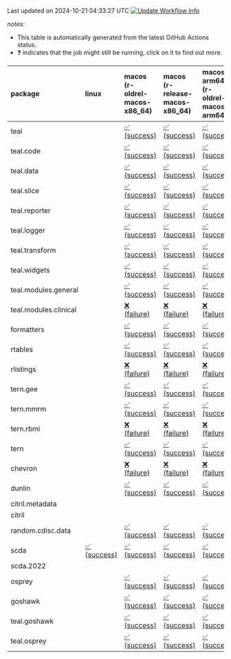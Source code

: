 Last updated on 2024-10-21 04:33:27 UTC [![Update Workflow
Info](https://github.com/averissimo/verdepcheck-status/actions/workflows/update.yaml/badge.svg)](https://github.com/averissimo/verdepcheck-status/actions/workflows/update.yaml)

*notes:*

-   This table is automatically generated from the latest GitHub Actions
    status.
-   ❓ indicates that the job might still be running, click on it to
    find out more.

<table style="width:100%;">
<colgroup>
<col style="width: 1%" />
<col style="width: 6%" />
<col style="width: 7%" />
<col style="width: 7%" />
<col style="width: 7%" />
<col style="width: 7%" />
<col style="width: 7%" />
<col style="width: 7%" />
<col style="width: 7%" />
<col style="width: 7%" />
<col style="width: 7%" />
<col style="width: 7%" />
<col style="width: 7%" />
<col style="width: 7%" />
</colgroup>
<thead>
<tr class="header">
<th style="text-align: left;">package</th>
<th style="text-align: left;">linux</th>
<th style="text-align: left;">macos (r-oldrel-macos-x86_64)</th>
<th style="text-align: left;">macos (r-release-macos-x86_64)</th>
<th style="text-align: left;">macos-arm64 (r-oldrel-macos-arm64)</th>
<th style="text-align: left;">macos-arm64 (r-release-macos-arm64)</th>
<th style="text-align: left;">nosuggests</th>
<th style="text-align: left;">ubuntu-clang</th>
<th style="text-align: left;">ubuntu-gcc12</th>
<th style="text-align: left;">ubuntu-next</th>
<th style="text-align: left;">ubuntu-release</th>
<th style="text-align: left;">windows (r-devel-windows-x86_64)</th>
<th style="text-align: left;">windows (r-oldrel-windows-x86_64)</th>
<th style="text-align: left;">windows (r-release-windows-x86_64)</th>
</tr>
</thead>
<tbody>
<tr class="odd">
<td style="text-align: left;">teal</td>
<td style="text-align: left;"></td>
<td
style="text-align: left;"><a href="https://github.com/insightsengineering/teal/actions/runs/11423178886/job/31782067658">✅
(success)</a></td>
<td
style="text-align: left;"><a href="https://github.com/insightsengineering/teal/actions/runs/11423178886/job/31782067331">✅
(success)</a></td>
<td
style="text-align: left;"><a href="https://github.com/insightsengineering/teal/actions/runs/11423178886/job/31782067552">✅
(success)</a></td>
<td
style="text-align: left;"><a href="https://github.com/insightsengineering/teal/actions/runs/11423178886/job/31782067283">✅
(success)</a></td>
<td
style="text-align: left;"><a href="https://github.com/insightsengineering/teal/actions/runs/11423178886/job/31782067851">❌
(failure)</a></td>
<td
style="text-align: left;"><a href="https://github.com/insightsengineering/teal/actions/runs/11423178886/job/31782067232">✅
(success)</a></td>
<td
style="text-align: left;"><a href="https://github.com/insightsengineering/teal/actions/runs/11423178886/job/31782067383">✅
(success)</a></td>
<td
style="text-align: left;"><a href="https://github.com/insightsengineering/teal/actions/runs/11423178886/job/31782067612">✅
(success)</a></td>
<td
style="text-align: left;"><a href="https://github.com/insightsengineering/teal/actions/runs/11423178886/job/31782067712">✅
(success)</a></td>
<td
style="text-align: left;"><a href="https://github.com/insightsengineering/teal/actions/runs/11423178886/job/31782066994">✅
(success)</a></td>
<td
style="text-align: left;"><a href="https://github.com/insightsengineering/teal/actions/runs/11423178886/job/31782067767">✅
(success)</a></td>
<td
style="text-align: left;"><a href="https://github.com/insightsengineering/teal/actions/runs/11423178886/job/31782067441">✅
(success)</a></td>
</tr>
<tr class="even">
<td style="text-align: left;">teal.code</td>
<td style="text-align: left;"></td>
<td
style="text-align: left;"><a href="https://github.com/insightsengineering/teal.code/actions/runs/11423189921/job/31782094551">✅
(success)</a></td>
<td
style="text-align: left;"><a href="https://github.com/insightsengineering/teal.code/actions/runs/11423189921/job/31782094121">✅
(success)</a></td>
<td
style="text-align: left;"><a href="https://github.com/insightsengineering/teal.code/actions/runs/11423189921/job/31782094402">✅
(success)</a></td>
<td
style="text-align: left;"><a href="https://github.com/insightsengineering/teal.code/actions/runs/11423189921/job/31782094041">✅
(success)</a></td>
<td
style="text-align: left;"><a href="https://github.com/insightsengineering/teal.code/actions/runs/11423189921/job/31782094838">✅
(success)</a></td>
<td
style="text-align: left;"><a href="https://github.com/insightsengineering/teal.code/actions/runs/11423189921/job/31782093797">✅
(success)</a></td>
<td
style="text-align: left;"><a href="https://github.com/insightsengineering/teal.code/actions/runs/11423189921/job/31782094189">✅
(success)</a></td>
<td
style="text-align: left;"><a href="https://github.com/insightsengineering/teal.code/actions/runs/11423189921/job/31782094484">✅
(success)</a></td>
<td
style="text-align: left;"><a href="https://github.com/insightsengineering/teal.code/actions/runs/11423189921/job/31782094616">✅
(success)</a></td>
<td
style="text-align: left;"><a href="https://github.com/insightsengineering/teal.code/actions/runs/11423189921/job/31782093961">✅
(success)</a></td>
<td
style="text-align: left;"><a href="https://github.com/insightsengineering/teal.code/actions/runs/11423189921/job/31782094692">✅
(success)</a></td>
<td
style="text-align: left;"><a href="https://github.com/insightsengineering/teal.code/actions/runs/11423189921/job/31782094264">✅
(success)</a></td>
</tr>
<tr class="odd">
<td style="text-align: left;">teal.data</td>
<td style="text-align: left;"></td>
<td
style="text-align: left;"><a href="https://github.com/insightsengineering/teal.data/actions/runs/11423181595/job/31782073840">✅
(success)</a></td>
<td
style="text-align: left;"><a href="https://github.com/insightsengineering/teal.data/actions/runs/11423181595/job/31782073303">✅
(success)</a></td>
<td
style="text-align: left;"><a href="https://github.com/insightsengineering/teal.data/actions/runs/11423181595/job/31782073696">✅
(success)</a></td>
<td
style="text-align: left;"><a href="https://github.com/insightsengineering/teal.data/actions/runs/11423181595/job/31782073144">✅
(success)</a></td>
<td
style="text-align: left;"><a href="https://github.com/insightsengineering/teal.data/actions/runs/11423181595/job/31782073761">✅
(success)</a></td>
<td
style="text-align: left;"><a href="https://github.com/insightsengineering/teal.data/actions/runs/11423181595/job/31782072656">✅
(success)</a></td>
<td
style="text-align: left;"><a href="https://github.com/insightsengineering/teal.data/actions/runs/11423181595/job/31782073044">✅
(success)</a></td>
<td
style="text-align: left;"><a href="https://github.com/insightsengineering/teal.data/actions/runs/11423181595/job/31782073388">✅
(success)</a></td>
<td
style="text-align: left;"><a href="https://github.com/insightsengineering/teal.data/actions/runs/11423181595/job/31782073463">✅
(success)</a></td>
<td
style="text-align: left;"><a href="https://github.com/insightsengineering/teal.data/actions/runs/11423181595/job/31782072934">✅
(success)</a></td>
<td
style="text-align: left;"><a href="https://github.com/insightsengineering/teal.data/actions/runs/11423181595/job/31782073989">✅
(success)</a></td>
<td
style="text-align: left;"><a href="https://github.com/insightsengineering/teal.data/actions/runs/11423181595/job/31782073550">✅
(success)</a></td>
</tr>
<tr class="even">
<td style="text-align: left;">teal.slice</td>
<td style="text-align: left;"></td>
<td
style="text-align: left;"><a href="https://github.com/insightsengineering/teal.slice/actions/runs/11423185793/job/31782084373">✅
(success)</a></td>
<td
style="text-align: left;"><a href="https://github.com/insightsengineering/teal.slice/actions/runs/11423185793/job/31782084069">✅
(success)</a></td>
<td
style="text-align: left;"><a href="https://github.com/insightsengineering/teal.slice/actions/runs/11423185793/job/31782084272">✅
(success)</a></td>
<td
style="text-align: left;"><a href="https://github.com/insightsengineering/teal.slice/actions/runs/11423185793/job/31782083962">✅
(success)</a></td>
<td
style="text-align: left;"><a href="https://github.com/insightsengineering/teal.slice/actions/runs/11423185793/job/31782084535">✅
(success)</a></td>
<td
style="text-align: left;"><a href="https://github.com/insightsengineering/teal.slice/actions/runs/11423185793/job/31782083889">✅
(success)</a></td>
<td
style="text-align: left;"><a href="https://github.com/insightsengineering/teal.slice/actions/runs/11423185793/job/31782084014">✅
(success)</a></td>
<td
style="text-align: left;"><a href="https://github.com/insightsengineering/teal.slice/actions/runs/11423185793/job/31782084236">✅
(success)</a></td>
<td
style="text-align: left;"><a href="https://github.com/insightsengineering/teal.slice/actions/runs/11423185793/job/31782084324">✅
(success)</a></td>
<td
style="text-align: left;"><a href="https://github.com/insightsengineering/teal.slice/actions/runs/11423185793/job/31782083609">✅
(success)</a></td>
<td
style="text-align: left;"><a href="https://github.com/insightsengineering/teal.slice/actions/runs/11423185793/job/31782084478">✅
(success)</a></td>
<td
style="text-align: left;"><a href="https://github.com/insightsengineering/teal.slice/actions/runs/11423185793/job/31782084193">✅
(success)</a></td>
</tr>
<tr class="odd">
<td style="text-align: left;">teal.reporter</td>
<td style="text-align: left;"></td>
<td
style="text-align: left;"><a href="https://github.com/insightsengineering/teal.reporter/actions/runs/11423183362/job/31782077790">✅
(success)</a></td>
<td
style="text-align: left;"><a href="https://github.com/insightsengineering/teal.reporter/actions/runs/11423183362/job/31782077353">✅
(success)</a></td>
<td
style="text-align: left;"><a href="https://github.com/insightsengineering/teal.reporter/actions/runs/11423183362/job/31782077645">✅
(success)</a></td>
<td
style="text-align: left;"><a href="https://github.com/insightsengineering/teal.reporter/actions/runs/11423183362/job/31782077225">✅
(success)</a></td>
<td
style="text-align: left;"><a href="https://github.com/insightsengineering/teal.reporter/actions/runs/11423183362/job/31782078159">✅
(success)</a></td>
<td
style="text-align: left;"><a href="https://github.com/insightsengineering/teal.reporter/actions/runs/11423183362/job/31782077147">✅
(success)</a></td>
<td
style="text-align: left;"><a href="https://github.com/insightsengineering/teal.reporter/actions/runs/11423183362/job/31782077291">✅
(success)</a></td>
<td
style="text-align: left;"><a href="https://github.com/insightsengineering/teal.reporter/actions/runs/11423183362/job/31782077568">✅
(success)</a></td>
<td
style="text-align: left;"><a href="https://github.com/insightsengineering/teal.reporter/actions/runs/11423183362/job/31782077714">✅
(success)</a></td>
<td
style="text-align: left;"><a href="https://github.com/insightsengineering/teal.reporter/actions/runs/11423183362/job/31782076923">✅
(success)</a></td>
<td
style="text-align: left;"><a href="https://github.com/insightsengineering/teal.reporter/actions/runs/11423183362/job/31782078001">✅
(success)</a></td>
<td
style="text-align: left;"><a href="https://github.com/insightsengineering/teal.reporter/actions/runs/11423183362/job/31782077501">✅
(success)</a></td>
</tr>
<tr class="even">
<td style="text-align: left;">teal.logger</td>
<td style="text-align: left;"></td>
<td
style="text-align: left;"><a href="https://github.com/insightsengineering/teal.logger/actions/runs/11423179387/job/31782069221">✅
(success)</a></td>
<td
style="text-align: left;"><a href="https://github.com/insightsengineering/teal.logger/actions/runs/11423179387/job/31782068886">✅
(success)</a></td>
<td
style="text-align: left;"><a href="https://github.com/insightsengineering/teal.logger/actions/runs/11423179387/job/31782069102">✅
(success)</a></td>
<td
style="text-align: left;"><a href="https://github.com/insightsengineering/teal.logger/actions/runs/11423179387/job/31782068769">✅
(success)</a></td>
<td
style="text-align: left;"><a href="https://github.com/insightsengineering/teal.logger/actions/runs/11423179387/job/31782069419">✅
(success)</a></td>
<td
style="text-align: left;"><a href="https://github.com/insightsengineering/teal.logger/actions/runs/11423179387/job/31782068707">✅
(success)</a></td>
<td
style="text-align: left;"><a href="https://github.com/insightsengineering/teal.logger/actions/runs/11423179387/job/31782068833">✅
(success)</a></td>
<td
style="text-align: left;"><a href="https://github.com/insightsengineering/teal.logger/actions/runs/11423179387/job/31782069045">✅
(success)</a></td>
<td
style="text-align: left;"><a href="https://github.com/insightsengineering/teal.logger/actions/runs/11423179387/job/31782069155">✅
(success)</a></td>
<td
style="text-align: left;"><a href="https://github.com/insightsengineering/teal.logger/actions/runs/11423179387/job/31782068523">✅
(success)</a></td>
<td
style="text-align: left;"><a href="https://github.com/insightsengineering/teal.logger/actions/runs/11423179387/job/31782069348">✅
(success)</a></td>
<td
style="text-align: left;"><a href="https://github.com/insightsengineering/teal.logger/actions/runs/11423179387/job/31782068993">✅
(success)</a></td>
</tr>
<tr class="odd">
<td style="text-align: left;">teal.transform</td>
<td style="text-align: left;"></td>
<td
style="text-align: left;"><a href="https://github.com/insightsengineering/teal.transform/actions/runs/11423183766/job/31782079195">✅
(success)</a></td>
<td
style="text-align: left;"><a href="https://github.com/insightsengineering/teal.transform/actions/runs/11423183766/job/31782078629">✅
(success)</a></td>
<td
style="text-align: left;"><a href="https://github.com/insightsengineering/teal.transform/actions/runs/11423183766/job/31782079003">✅
(success)</a></td>
<td
style="text-align: left;"><a href="https://github.com/insightsengineering/teal.transform/actions/runs/11423183766/job/31782078450">✅
(success)</a></td>
<td
style="text-align: left;"><a href="https://github.com/insightsengineering/teal.transform/actions/runs/11423183766/job/31782079275">✅
(success)</a></td>
<td
style="text-align: left;"><a href="https://github.com/insightsengineering/teal.transform/actions/runs/11423183766/job/31782078002">✅
(success)</a></td>
<td
style="text-align: left;"><a href="https://github.com/insightsengineering/teal.transform/actions/runs/11423183766/job/31782078377">✅
(success)</a></td>
<td
style="text-align: left;"><a href="https://github.com/insightsengineering/teal.transform/actions/runs/11423183766/job/31782078724">✅
(success)</a></td>
<td
style="text-align: left;"><a href="https://github.com/insightsengineering/teal.transform/actions/runs/11423183766/job/31782078912">✅
(success)</a></td>
<td
style="text-align: left;"><a href="https://github.com/insightsengineering/teal.transform/actions/runs/11423183766/job/31782078289">✅
(success)</a></td>
<td
style="text-align: left;"><a href="https://github.com/insightsengineering/teal.transform/actions/runs/11423183766/job/31782079355">✅
(success)</a></td>
<td
style="text-align: left;"><a href="https://github.com/insightsengineering/teal.transform/actions/runs/11423183766/job/31782078825">✅
(success)</a></td>
</tr>
<tr class="even">
<td style="text-align: left;">teal.widgets</td>
<td style="text-align: left;"></td>
<td
style="text-align: left;"><a href="https://github.com/insightsengineering/teal.widgets/actions/runs/11423195059/job/31782118305">✅
(success)</a></td>
<td
style="text-align: left;"><a href="https://github.com/insightsengineering/teal.widgets/actions/runs/11423195059/job/31782117900">✅
(success)</a></td>
<td
style="text-align: left;"><a href="https://github.com/insightsengineering/teal.widgets/actions/runs/11423195059/job/31782118168">✅
(success)</a></td>
<td
style="text-align: left;"><a href="https://github.com/insightsengineering/teal.widgets/actions/runs/11423195059/job/31782117780">✅
(success)</a></td>
<td
style="text-align: left;"><a href="https://github.com/insightsengineering/teal.widgets/actions/runs/11423195059/job/31782118480">✅
(success)</a></td>
<td
style="text-align: left;"><a href="https://github.com/insightsengineering/teal.widgets/actions/runs/11423195059/job/31782117726">✅
(success)</a></td>
<td
style="text-align: left;"><a href="https://github.com/insightsengineering/teal.widgets/actions/runs/11423195059/job/31782117837">✅
(success)</a></td>
<td
style="text-align: left;"><a href="https://github.com/insightsengineering/teal.widgets/actions/runs/11423195059/job/31782118093">✅
(success)</a></td>
<td
style="text-align: left;"><a href="https://github.com/insightsengineering/teal.widgets/actions/runs/11423195059/job/31782118238">✅
(success)</a></td>
<td
style="text-align: left;"><a href="https://github.com/insightsengineering/teal.widgets/actions/runs/11423195059/job/31782117443">✅
(success)</a></td>
<td
style="text-align: left;"><a href="https://github.com/insightsengineering/teal.widgets/actions/runs/11423195059/job/31782118430">✅
(success)</a></td>
<td
style="text-align: left;"><a href="https://github.com/insightsengineering/teal.widgets/actions/runs/11423195059/job/31782118031">✅
(success)</a></td>
</tr>
<tr class="odd">
<td style="text-align: left;">teal.modules.general</td>
<td style="text-align: left;"></td>
<td
style="text-align: left;"><a href="https://github.com/insightsengineering/teal.modules.general/actions/runs/11423179565/job/31782068739">✅
(success)</a></td>
<td
style="text-align: left;"><a href="https://github.com/insightsengineering/teal.modules.general/actions/runs/11423179565/job/31782068417">✅
(success)</a></td>
<td
style="text-align: left;"><a href="https://github.com/insightsengineering/teal.modules.general/actions/runs/11423179565/job/31782068621">✅
(success)</a></td>
<td
style="text-align: left;"><a href="https://github.com/insightsengineering/teal.modules.general/actions/runs/11423179565/job/31782068334">✅
(success)</a></td>
<td
style="text-align: left;"><a href="https://github.com/insightsengineering/teal.modules.general/actions/runs/11423179565/job/31782068781">✅
(success)</a></td>
<td
style="text-align: left;"><a href="https://github.com/insightsengineering/teal.modules.general/actions/runs/11423179565/job/31782068073">✅
(success)</a></td>
<td
style="text-align: left;"><a href="https://github.com/insightsengineering/teal.modules.general/actions/runs/11423179565/job/31782068281">✅
(success)</a></td>
<td
style="text-align: left;"><a href="https://github.com/insightsengineering/teal.modules.general/actions/runs/11423179565/job/31782068461">✅
(success)</a></td>
<td
style="text-align: left;"><a href="https://github.com/insightsengineering/teal.modules.general/actions/runs/11423179565/job/31782068573">✅
(success)</a></td>
<td
style="text-align: left;"><a href="https://github.com/insightsengineering/teal.modules.general/actions/runs/11423179565/job/31782068232">✅
(success)</a></td>
<td
style="text-align: left;"><a href="https://github.com/insightsengineering/teal.modules.general/actions/runs/11423179565/job/31782068828">✅
(success)</a></td>
<td
style="text-align: left;"><a href="https://github.com/insightsengineering/teal.modules.general/actions/runs/11423179565/job/31782068513">✅
(success)</a></td>
</tr>
<tr class="even">
<td style="text-align: left;">teal.modules.clinical</td>
<td style="text-align: left;"></td>
<td
style="text-align: left;"><a href="https://github.com/insightsengineering/teal.modules.clinical/actions/runs/11423189352/job/31782092864">❌
(failure)</a></td>
<td
style="text-align: left;"><a href="https://github.com/insightsengineering/teal.modules.clinical/actions/runs/11423189352/job/31782092560">❌
(failure)</a></td>
<td
style="text-align: left;"><a href="https://github.com/insightsengineering/teal.modules.clinical/actions/runs/11423189352/job/31782092810">❌
(failure)</a></td>
<td
style="text-align: left;"><a href="https://github.com/insightsengineering/teal.modules.clinical/actions/runs/11423189352/job/31782092503">❌
(failure)</a></td>
<td
style="text-align: left;"><a href="https://github.com/insightsengineering/teal.modules.clinical/actions/runs/11423189352/job/31782093069">❌
(failure)</a></td>
<td
style="text-align: left;"><a href="https://github.com/insightsengineering/teal.modules.clinical/actions/runs/11423189352/job/31782092012">❌
(failure)</a></td>
<td
style="text-align: left;"><a href="https://github.com/insightsengineering/teal.modules.clinical/actions/runs/11423189352/job/31782092280">❌
(failure)</a></td>
<td
style="text-align: left;"><a href="https://github.com/insightsengineering/teal.modules.clinical/actions/runs/11423189352/job/31782092732">❌
(failure)</a></td>
<td
style="text-align: left;"><a href="https://github.com/insightsengineering/teal.modules.clinical/actions/runs/11423189352/job/31782092911">❌
(failure)</a></td>
<td
style="text-align: left;"><a href="https://github.com/insightsengineering/teal.modules.clinical/actions/runs/11423189352/job/31782092352">❌
(failure)</a></td>
<td
style="text-align: left;"><a href="https://github.com/insightsengineering/teal.modules.clinical/actions/runs/11423189352/job/31782092962">❌
(failure)</a></td>
<td
style="text-align: left;"><a href="https://github.com/insightsengineering/teal.modules.clinical/actions/runs/11423189352/job/31782092611">❌
(failure)</a></td>
</tr>
<tr class="odd">
<td style="text-align: left;">formatters</td>
<td style="text-align: left;"></td>
<td
style="text-align: left;"><a href="https://github.com/insightsengineering/formatters/actions/runs/11423186614/job/31782084880">✅
(success)</a></td>
<td
style="text-align: left;"><a href="https://github.com/insightsengineering/formatters/actions/runs/11423186614/job/31782084504">✅
(success)</a></td>
<td
style="text-align: left;"><a href="https://github.com/insightsengineering/formatters/actions/runs/11423186614/job/31782084722">✅
(success)</a></td>
<td
style="text-align: left;"><a href="https://github.com/insightsengineering/formatters/actions/runs/11423186614/job/31782084383">✅
(success)</a></td>
<td
style="text-align: left;"><a href="https://github.com/insightsengineering/formatters/actions/runs/11423186614/job/31782084835">✅
(success)</a></td>
<td
style="text-align: left;"><a href="https://github.com/insightsengineering/formatters/actions/runs/11423186614/job/31782084042">✅
(success)</a></td>
<td
style="text-align: left;"><a href="https://github.com/insightsengineering/formatters/actions/runs/11423186614/job/31782084322">✅
(success)</a></td>
<td
style="text-align: left;"><a href="https://github.com/insightsengineering/formatters/actions/runs/11423186614/job/31782084564">✅
(success)</a></td>
<td
style="text-align: left;"><a href="https://github.com/insightsengineering/formatters/actions/runs/11423186614/job/31782084680">✅
(success)</a></td>
<td
style="text-align: left;"><a href="https://github.com/insightsengineering/formatters/actions/runs/11423186614/job/31782084254">✅
(success)</a></td>
<td
style="text-align: left;"><a href="https://github.com/insightsengineering/formatters/actions/runs/11423186614/job/31782085019">✅
(success)</a></td>
<td
style="text-align: left;"><a href="https://github.com/insightsengineering/formatters/actions/runs/11423186614/job/31782084632">✅
(success)</a></td>
</tr>
<tr class="even">
<td style="text-align: left;">rtables</td>
<td style="text-align: left;"></td>
<td
style="text-align: left;"><a href="https://github.com/insightsengineering/rtables/actions/runs/11423179013/job/31782068074">✅
(success)</a></td>
<td
style="text-align: left;"><a href="https://github.com/insightsengineering/rtables/actions/runs/11423179013/job/31782067757">✅
(success)</a></td>
<td
style="text-align: left;"><a href="https://github.com/insightsengineering/rtables/actions/runs/11423179013/job/31782067930">✅
(success)</a></td>
<td
style="text-align: left;"><a href="https://github.com/insightsengineering/rtables/actions/runs/11423179013/job/31782067653">✅
(success)</a></td>
<td
style="text-align: left;"><a href="https://github.com/insightsengineering/rtables/actions/runs/11423179013/job/31782068240">✅
(success)</a></td>
<td
style="text-align: left;"><a href="https://github.com/insightsengineering/rtables/actions/runs/11423179013/job/31782067708">✅
(success)</a></td>
<td
style="text-align: left;"><a href="https://github.com/insightsengineering/rtables/actions/runs/11423179013/job/31782067788">✅
(success)</a></td>
<td
style="text-align: left;"><a href="https://github.com/insightsengineering/rtables/actions/runs/11423179013/job/31782067971">✅
(success)</a></td>
<td
style="text-align: left;"><a href="https://github.com/insightsengineering/rtables/actions/runs/11423179013/job/31782068007">✅
(success)</a></td>
<td
style="text-align: left;"><a href="https://github.com/insightsengineering/rtables/actions/runs/11423179013/job/31782067463">✅
(success)</a></td>
<td
style="text-align: left;"><a href="https://github.com/insightsengineering/rtables/actions/runs/11423179013/job/31782068191">✅
(success)</a></td>
<td
style="text-align: left;"><a href="https://github.com/insightsengineering/rtables/actions/runs/11423179013/job/31782067836">✅
(success)</a></td>
</tr>
<tr class="odd">
<td style="text-align: left;">rlistings</td>
<td style="text-align: left;"></td>
<td
style="text-align: left;"><a href="https://github.com/insightsengineering/rlistings/actions/runs/11423182392/job/31782075738">❌
(failure)</a></td>
<td
style="text-align: left;"><a href="https://github.com/insightsengineering/rlistings/actions/runs/11423182392/job/31782075436">❌
(failure)</a></td>
<td
style="text-align: left;"><a href="https://github.com/insightsengineering/rlistings/actions/runs/11423182392/job/31782075622">❌
(failure)</a></td>
<td
style="text-align: left;"><a href="https://github.com/insightsengineering/rlistings/actions/runs/11423182392/job/31782075271">❌
(failure)</a></td>
<td
style="text-align: left;"><a href="https://github.com/insightsengineering/rlistings/actions/runs/11423182392/job/31782076010">❌
(failure)</a></td>
<td
style="text-align: left;"><a href="https://github.com/insightsengineering/rlistings/actions/runs/11423182392/job/31782075349">❌
(failure)</a></td>
<td
style="text-align: left;"><a href="https://github.com/insightsengineering/rlistings/actions/runs/11423182392/job/31782075566">❌
(failure)</a></td>
<td
style="text-align: left;"><a href="https://github.com/insightsengineering/rlistings/actions/runs/11423182392/job/31782075801">❌
(failure)</a></td>
<td
style="text-align: left;"><a href="https://github.com/insightsengineering/rlistings/actions/runs/11423182392/job/31782075855">❌
(failure)</a></td>
<td
style="text-align: left;"><a href="https://github.com/insightsengineering/rlistings/actions/runs/11423182392/job/31782075049">❌
(failure)</a></td>
<td
style="text-align: left;"><a href="https://github.com/insightsengineering/rlistings/actions/runs/11423182392/job/31782075911">❌
(failure)</a></td>
<td
style="text-align: left;"><a href="https://github.com/insightsengineering/rlistings/actions/runs/11423182392/job/31782075499">❌
(failure)</a></td>
</tr>
<tr class="even">
<td style="text-align: left;">tern.gee</td>
<td style="text-align: left;"></td>
<td
style="text-align: left;"><a href="https://github.com/insightsengineering/tern.gee/actions/runs/11423187717/job/31782086194">✅
(success)</a></td>
<td
style="text-align: left;"><a href="https://github.com/insightsengineering/tern.gee/actions/runs/11423187717/job/31782085964">✅
(success)</a></td>
<td
style="text-align: left;"><a href="https://github.com/insightsengineering/tern.gee/actions/runs/11423187717/job/31782086079">✅
(success)</a></td>
<td
style="text-align: left;"><a href="https://github.com/insightsengineering/tern.gee/actions/runs/11423187717/job/31782085815">✅
(success)</a></td>
<td
style="text-align: left;"><a href="https://github.com/insightsengineering/tern.gee/actions/runs/11423187717/job/31782086524">✅
(success)</a></td>
<td
style="text-align: left;"><a href="https://github.com/insightsengineering/tern.gee/actions/runs/11423187717/job/31782085761">✅
(success)</a></td>
<td
style="text-align: left;"><a href="https://github.com/insightsengineering/tern.gee/actions/runs/11423187717/job/31782085894">✅
(success)</a></td>
<td
style="text-align: left;"><a href="https://github.com/insightsengineering/tern.gee/actions/runs/11423187717/job/31782086264">✅
(success)</a></td>
<td
style="text-align: left;"><a href="https://github.com/insightsengineering/tern.gee/actions/runs/11423187717/job/31782086385">✅
(success)</a></td>
<td
style="text-align: left;"><a href="https://github.com/insightsengineering/tern.gee/actions/runs/11423187717/job/31782085551">✅
(success)</a></td>
<td
style="text-align: left;"><a href="https://github.com/insightsengineering/tern.gee/actions/runs/11423187717/job/31782086331">✅
(success)</a></td>
<td
style="text-align: left;"><a href="https://github.com/insightsengineering/tern.gee/actions/runs/11423187717/job/31782086013">✅
(success)</a></td>
</tr>
<tr class="odd">
<td style="text-align: left;">tern.mmrm</td>
<td style="text-align: left;"></td>
<td
style="text-align: left;"><a href="https://github.com/insightsengineering/tern.mmrm/actions/runs/11423194245/job/31782115890">✅
(success)</a></td>
<td
style="text-align: left;"><a href="https://github.com/insightsengineering/tern.mmrm/actions/runs/11423194245/job/31782115395">✅
(success)</a></td>
<td
style="text-align: left;"><a href="https://github.com/insightsengineering/tern.mmrm/actions/runs/11423194245/job/31782115698">✅
(success)</a></td>
<td
style="text-align: left;"><a href="https://github.com/insightsengineering/tern.mmrm/actions/runs/11423194245/job/31782115241">✅
(success)</a></td>
<td
style="text-align: left;"><a href="https://github.com/insightsengineering/tern.mmrm/actions/runs/11423194245/job/31782116112">✅
(success)</a></td>
<td
style="text-align: left;"><a href="https://github.com/insightsengineering/tern.mmrm/actions/runs/11423194245/job/31782115148">✅
(success)</a></td>
<td
style="text-align: left;"><a href="https://github.com/insightsengineering/tern.mmrm/actions/runs/11423194245/job/31782115325">❌
(failure)</a></td>
<td
style="text-align: left;"><a href="https://github.com/insightsengineering/tern.mmrm/actions/runs/11423194245/job/31782115626">✅
(success)</a></td>
<td
style="text-align: left;"><a href="https://github.com/insightsengineering/tern.mmrm/actions/runs/11423194245/job/31782115788">✅
(success)</a></td>
<td
style="text-align: left;"><a href="https://github.com/insightsengineering/tern.mmrm/actions/runs/11423194245/job/31782114880">✅
(success)</a></td>
<td
style="text-align: left;"><a href="https://github.com/insightsengineering/tern.mmrm/actions/runs/11423194245/job/31782116048">✅
(success)</a></td>
<td
style="text-align: left;"><a href="https://github.com/insightsengineering/tern.mmrm/actions/runs/11423194245/job/31782115551">✅
(success)</a></td>
</tr>
<tr class="even">
<td style="text-align: left;">tern.rbmi</td>
<td style="text-align: left;"></td>
<td
style="text-align: left;"><a href="https://github.com/insightsengineering/tern.rbmi/actions/runs/11423186685/job/31782085163">❌
(failure)</a></td>
<td
style="text-align: left;"><a href="https://github.com/insightsengineering/tern.rbmi/actions/runs/11423186685/job/31782084858">❌
(failure)</a></td>
<td
style="text-align: left;"><a href="https://github.com/insightsengineering/tern.rbmi/actions/runs/11423186685/job/31782085071">❌
(failure)</a></td>
<td
style="text-align: left;"><a href="https://github.com/insightsengineering/tern.rbmi/actions/runs/11423186685/job/31782084763">❌
(failure)</a></td>
<td
style="text-align: left;"><a href="https://github.com/insightsengineering/tern.rbmi/actions/runs/11423186685/job/31782085351">❌
(failure)</a></td>
<td
style="text-align: left;"><a href="https://github.com/insightsengineering/tern.rbmi/actions/runs/11423186685/job/31782084715">❌
(failure)</a></td>
<td
style="text-align: left;"><a href="https://github.com/insightsengineering/tern.rbmi/actions/runs/11423186685/job/31782084823">❌
(failure)</a></td>
<td
style="text-align: left;"><a href="https://github.com/insightsengineering/tern.rbmi/actions/runs/11423186685/job/31782085014">❌
(failure)</a></td>
<td
style="text-align: left;"><a href="https://github.com/insightsengineering/tern.rbmi/actions/runs/11423186685/job/31782085118">❌
(failure)</a></td>
<td
style="text-align: left;"><a href="https://github.com/insightsengineering/tern.rbmi/actions/runs/11423186685/job/31782084561">❌
(failure)</a></td>
<td
style="text-align: left;"><a href="https://github.com/insightsengineering/tern.rbmi/actions/runs/11423186685/job/31782085276">❌
(failure)</a></td>
<td
style="text-align: left;"><a href="https://github.com/insightsengineering/tern.rbmi/actions/runs/11423186685/job/31782084970">❌
(failure)</a></td>
</tr>
<tr class="odd">
<td style="text-align: left;">tern</td>
<td style="text-align: left;"></td>
<td
style="text-align: left;"><a href="https://github.com/insightsengineering/tern/actions/runs/11423183175/job/31782077338">✅
(success)</a></td>
<td
style="text-align: left;"><a href="https://github.com/insightsengineering/tern/actions/runs/11423183175/job/31782076739">✅
(success)</a></td>
<td
style="text-align: left;"><a href="https://github.com/insightsengineering/tern/actions/runs/11423183175/job/31782077045">✅
(success)</a></td>
<td
style="text-align: left;"><a href="https://github.com/insightsengineering/tern/actions/runs/11423183175/job/31782076591">✅
(success)</a></td>
<td
style="text-align: left;"><a href="https://github.com/insightsengineering/tern/actions/runs/11423183175/job/31782077445">❌
(failure)</a></td>
<td
style="text-align: left;"><a href="https://github.com/insightsengineering/tern/actions/runs/11423183175/job/31782076262">✅
(success)</a></td>
<td
style="text-align: left;"><a href="https://github.com/insightsengineering/tern/actions/runs/11423183175/job/31782076519">✅
(success)</a></td>
<td
style="text-align: left;"><a href="https://github.com/insightsengineering/tern/actions/runs/11423183175/job/31782076837">✅
(success)</a></td>
<td
style="text-align: left;"><a href="https://github.com/insightsengineering/tern/actions/runs/11423183175/job/31782076981">✅
(success)</a></td>
<td
style="text-align: left;"><a href="https://github.com/insightsengineering/tern/actions/runs/11423183175/job/31782076440">✅
(success)</a></td>
<td
style="text-align: left;"><a href="https://github.com/insightsengineering/tern/actions/runs/11423183175/job/31782077535">✅
(success)</a></td>
<td
style="text-align: left;"><a href="https://github.com/insightsengineering/tern/actions/runs/11423183175/job/31782076930">✅
(success)</a></td>
</tr>
<tr class="even">
<td style="text-align: left;">chevron</td>
<td style="text-align: left;"></td>
<td
style="text-align: left;"><a href="https://github.com/insightsengineering/chevron/actions/runs/11423188255/job/31782088743">❌
(failure)</a></td>
<td
style="text-align: left;"><a href="https://github.com/insightsengineering/chevron/actions/runs/11423188255/job/31782088305">❌
(failure)</a></td>
<td
style="text-align: left;"><a href="https://github.com/insightsengineering/chevron/actions/runs/11423188255/job/31782088597">❌
(failure)</a></td>
<td
style="text-align: left;"><a href="https://github.com/insightsengineering/chevron/actions/runs/11423188255/job/31782088164">❌
(failure)</a></td>
<td
style="text-align: left;"><a href="https://github.com/insightsengineering/chevron/actions/runs/11423188255/job/31782088962">❌
(failure)</a></td>
<td
style="text-align: left;"><a href="https://github.com/insightsengineering/chevron/actions/runs/11423188255/job/31782088091">❌
(failure)</a></td>
<td
style="text-align: left;"><a href="https://github.com/insightsengineering/chevron/actions/runs/11423188255/job/31782088236">❌
(failure)</a></td>
<td
style="text-align: left;"><a href="https://github.com/insightsengineering/chevron/actions/runs/11423188255/job/31782088515">❌
(failure)</a></td>
<td
style="text-align: left;"><a href="https://github.com/insightsengineering/chevron/actions/runs/11423188255/job/31782088672">❌
(failure)</a></td>
<td
style="text-align: left;"><a href="https://github.com/insightsengineering/chevron/actions/runs/11423188255/job/31782087844">❌
(failure)</a></td>
<td
style="text-align: left;"><a href="https://github.com/insightsengineering/chevron/actions/runs/11423188255/job/31782088887">❌
(failure)</a></td>
<td
style="text-align: left;"><a href="https://github.com/insightsengineering/chevron/actions/runs/11423188255/job/31782088450">❌
(failure)</a></td>
</tr>
<tr class="odd">
<td style="text-align: left;">dunlin</td>
<td style="text-align: left;"></td>
<td
style="text-align: left;"><a href="https://github.com/insightsengineering/dunlin/actions/runs/11423188127/job/31782087425">✅
(success)</a></td>
<td
style="text-align: left;"><a href="https://github.com/insightsengineering/dunlin/actions/runs/11423188127/job/31782086969">✅
(success)</a></td>
<td
style="text-align: left;"><a href="https://github.com/insightsengineering/dunlin/actions/runs/11423188127/job/31782087348">✅
(success)</a></td>
<td
style="text-align: left;"><a href="https://github.com/insightsengineering/dunlin/actions/runs/11423188127/job/31782086818">✅
(success)</a></td>
<td
style="text-align: left;"><a href="https://github.com/insightsengineering/dunlin/actions/runs/11423188127/job/31782087769">❌
(failure)</a></td>
<td
style="text-align: left;"><a href="https://github.com/insightsengineering/dunlin/actions/runs/11423188127/job/31782086741">✅
(success)</a></td>
<td
style="text-align: left;"><a href="https://github.com/insightsengineering/dunlin/actions/runs/11423188127/job/31782086879">✅
(success)</a></td>
<td
style="text-align: left;"><a href="https://github.com/insightsengineering/dunlin/actions/runs/11423188127/job/31782087233">✅
(success)</a></td>
<td
style="text-align: left;"><a href="https://github.com/insightsengineering/dunlin/actions/runs/11423188127/job/31782087501">✅
(success)</a></td>
<td
style="text-align: left;"><a href="https://github.com/insightsengineering/dunlin/actions/runs/11423188127/job/31782086536">✅
(success)</a></td>
<td
style="text-align: left;"><a href="https://github.com/insightsengineering/dunlin/actions/runs/11423188127/job/31782087580">✅
(success)</a></td>
<td
style="text-align: left;"><a href="https://github.com/insightsengineering/dunlin/actions/runs/11423188127/job/31782087136">✅
(success)</a></td>
</tr>
<tr class="even">
<td style="text-align: left;">citril.metadata</td>
<td style="text-align: left;"></td>
<td style="text-align: left;"></td>
<td style="text-align: left;"></td>
<td style="text-align: left;"></td>
<td style="text-align: left;"></td>
<td style="text-align: left;"></td>
<td style="text-align: left;"></td>
<td style="text-align: left;"></td>
<td style="text-align: left;"></td>
<td style="text-align: left;"></td>
<td style="text-align: left;"></td>
<td style="text-align: left;"></td>
<td style="text-align: left;"></td>
</tr>
<tr class="odd">
<td style="text-align: left;">citril</td>
<td style="text-align: left;"></td>
<td style="text-align: left;"></td>
<td style="text-align: left;"></td>
<td style="text-align: left;"></td>
<td style="text-align: left;"></td>
<td style="text-align: left;"></td>
<td style="text-align: left;"></td>
<td style="text-align: left;"></td>
<td style="text-align: left;"></td>
<td style="text-align: left;"></td>
<td style="text-align: left;"></td>
<td style="text-align: left;"></td>
<td style="text-align: left;"></td>
</tr>
<tr class="even">
<td style="text-align: left;">random.cdisc.data</td>
<td style="text-align: left;"></td>
<td
style="text-align: left;"><a href="https://github.com/insightsengineering/random.cdisc.data/actions/runs/11423185748/job/31782084392">✅
(success)</a></td>
<td
style="text-align: left;"><a href="https://github.com/insightsengineering/random.cdisc.data/actions/runs/11423185748/job/31782084072">✅
(success)</a></td>
<td
style="text-align: left;"><a href="https://github.com/insightsengineering/random.cdisc.data/actions/runs/11423185748/job/31782084282">✅
(success)</a></td>
<td
style="text-align: left;"><a href="https://github.com/insightsengineering/random.cdisc.data/actions/runs/11423185748/job/31782083960">✅
(success)</a></td>
<td
style="text-align: left;"><a href="https://github.com/insightsengineering/random.cdisc.data/actions/runs/11423185748/job/31782084575">✅
(success)</a></td>
<td
style="text-align: left;"><a href="https://github.com/insightsengineering/random.cdisc.data/actions/runs/11423185748/job/31782083870">✅
(success)</a></td>
<td
style="text-align: left;"><a href="https://github.com/insightsengineering/random.cdisc.data/actions/runs/11423185748/job/31782084010">✅
(success)</a></td>
<td
style="text-align: left;"><a href="https://github.com/insightsengineering/random.cdisc.data/actions/runs/11423185748/job/31782084237">✅
(success)</a></td>
<td
style="text-align: left;"><a href="https://github.com/insightsengineering/random.cdisc.data/actions/runs/11423185748/job/31782084334">✅
(success)</a></td>
<td
style="text-align: left;"><a href="https://github.com/insightsengineering/random.cdisc.data/actions/runs/11423185748/job/31782083566">✅
(success)</a></td>
<td
style="text-align: left;"><a href="https://github.com/insightsengineering/random.cdisc.data/actions/runs/11423185748/job/31782084533">✅
(success)</a></td>
<td
style="text-align: left;"><a href="https://github.com/insightsengineering/random.cdisc.data/actions/runs/11423185748/job/31782084187">✅
(success)</a></td>
</tr>
<tr class="odd">
<td style="text-align: left;">scda</td>
<td
style="text-align: left;"><a href="https://github.com/insightsengineering/scda/actions/runs/10437595381/job/28903953758">✅
(success)</a></td>
<td
style="text-align: left;"><a href="https://github.com/insightsengineering/scda/actions/runs/10437595381/job/28903953430">✅
(success)</a></td>
<td
style="text-align: left;"><a href="https://github.com/insightsengineering/scda/actions/runs/10437595381/job/28903953031">✅
(success)</a></td>
<td
style="text-align: left;"><a href="https://github.com/insightsengineering/scda/actions/runs/10437595381/job/28903953278">✅
(success)</a></td>
<td
style="text-align: left;"><a href="https://github.com/insightsengineering/scda/actions/runs/10437595381/job/28903952896">✅
(success)</a></td>
<td
style="text-align: left;"><a href="https://github.com/insightsengineering/scda/actions/runs/10437595381/job/28903953675">❌
(failure)</a></td>
<td
style="text-align: left;"><a href="https://github.com/insightsengineering/scda/actions/runs/10437595381/job/28903952832">✅
(success)</a></td>
<td
style="text-align: left;"><a href="https://github.com/insightsengineering/scda/actions/runs/10437595381/job/28903952973">✅
(success)</a></td>
<td
style="text-align: left;"><a href="https://github.com/insightsengineering/scda/actions/runs/10437595381/job/28903953208">✅
(success)</a></td>
<td
style="text-align: left;"><a href="https://github.com/insightsengineering/scda/actions/runs/10437595381/job/28903953361">✅
(success)</a></td>
<td
style="text-align: left;"><a href="https://github.com/insightsengineering/scda/actions/runs/10437595381/job/28903952629">✅
(success)</a></td>
<td
style="text-align: left;"><a href="https://github.com/insightsengineering/scda/actions/runs/10437595381/job/28903953574">✅
(success)</a></td>
<td
style="text-align: left;"><a href="https://github.com/insightsengineering/scda/actions/runs/10437595381/job/28903953140">✅
(success)</a></td>
</tr>
<tr class="even">
<td style="text-align: left;">scda.2022</td>
<td style="text-align: left;"></td>
<td style="text-align: left;"></td>
<td style="text-align: left;"></td>
<td style="text-align: left;"></td>
<td style="text-align: left;"></td>
<td style="text-align: left;"></td>
<td style="text-align: left;"></td>
<td style="text-align: left;"></td>
<td style="text-align: left;"></td>
<td style="text-align: left;"></td>
<td style="text-align: left;"></td>
<td style="text-align: left;"></td>
<td style="text-align: left;"></td>
</tr>
<tr class="odd">
<td style="text-align: left;">osprey</td>
<td style="text-align: left;"></td>
<td
style="text-align: left;"><a href="https://github.com/insightsengineering/osprey/actions/runs/11423192157/job/31782104524">✅
(success)</a></td>
<td
style="text-align: left;"><a href="https://github.com/insightsengineering/osprey/actions/runs/11423192157/job/31782104156">✅
(success)</a></td>
<td
style="text-align: left;"><a href="https://github.com/insightsengineering/osprey/actions/runs/11423192157/job/31782104364">✅
(success)</a></td>
<td
style="text-align: left;"><a href="https://github.com/insightsengineering/osprey/actions/runs/11423192157/job/31782104070">✅
(success)</a></td>
<td
style="text-align: left;"><a href="https://github.com/insightsengineering/osprey/actions/runs/11423192157/job/31782104996">❌
(failure)</a></td>
<td
style="text-align: left;"><a href="https://github.com/insightsengineering/osprey/actions/runs/11423192157/job/31782104293">✅
(success)</a></td>
<td
style="text-align: left;"><a href="https://github.com/insightsengineering/osprey/actions/runs/11423192157/job/31782104442">✅
(success)</a></td>
<td
style="text-align: left;"><a href="https://github.com/insightsengineering/osprey/actions/runs/11423192157/job/31782104758">✅
(success)</a></td>
<td
style="text-align: left;"><a href="https://github.com/insightsengineering/osprey/actions/runs/11423192157/job/31782104840">✅
(success)</a></td>
<td
style="text-align: left;"><a href="https://github.com/insightsengineering/osprey/actions/runs/11423192157/job/31782103851">✅
(success)</a></td>
<td
style="text-align: left;"><a href="https://github.com/insightsengineering/osprey/actions/runs/11423192157/job/31782104685">✅
(success)</a></td>
<td
style="text-align: left;"><a href="https://github.com/insightsengineering/osprey/actions/runs/11423192157/job/31782104223">✅
(success)</a></td>
</tr>
<tr class="even">
<td style="text-align: left;">goshawk</td>
<td style="text-align: left;"></td>
<td
style="text-align: left;"><a href="https://github.com/insightsengineering/goshawk/actions/runs/11423186581/job/31782084737">✅
(success)</a></td>
<td
style="text-align: left;"><a href="https://github.com/insightsengineering/goshawk/actions/runs/11423186581/job/31782084423">✅
(success)</a></td>
<td
style="text-align: left;"><a href="https://github.com/insightsengineering/goshawk/actions/runs/11423186581/job/31782084643">✅
(success)</a></td>
<td
style="text-align: left;"><a href="https://github.com/insightsengineering/goshawk/actions/runs/11423186581/job/31782084315">✅
(success)</a></td>
<td
style="text-align: left;"><a href="https://github.com/insightsengineering/goshawk/actions/runs/11423186581/job/31782084688">❌
(failure)</a></td>
<td
style="text-align: left;"><a href="https://github.com/insightsengineering/goshawk/actions/runs/11423186581/job/31782083950">✅
(success)</a></td>
<td
style="text-align: left;"><a href="https://github.com/insightsengineering/goshawk/actions/runs/11423186581/job/31782084212">❌
(failure)</a></td>
<td
style="text-align: left;"><a href="https://github.com/insightsengineering/goshawk/actions/runs/11423186581/job/31782084371">✅
(success)</a></td>
<td
style="text-align: left;"><a href="https://github.com/insightsengineering/goshawk/actions/runs/11423186581/job/31782084485">✅
(success)</a></td>
<td
style="text-align: left;"><a href="https://github.com/insightsengineering/goshawk/actions/runs/11423186581/job/31782084168">✅
(success)</a></td>
<td
style="text-align: left;"><a href="https://github.com/insightsengineering/goshawk/actions/runs/11423186581/job/31782084830">✅
(success)</a></td>
<td
style="text-align: left;"><a href="https://github.com/insightsengineering/goshawk/actions/runs/11423186581/job/31782084546">✅
(success)</a></td>
</tr>
<tr class="odd">
<td style="text-align: left;">teal.goshawk</td>
<td style="text-align: left;"></td>
<td
style="text-align: left;"><a href="https://github.com/insightsengineering/teal.goshawk/actions/runs/11423185746/job/31782083617">✅
(success)</a></td>
<td
style="text-align: left;"><a href="https://github.com/insightsengineering/teal.goshawk/actions/runs/11423185746/job/31782083036">✅
(success)</a></td>
<td
style="text-align: left;"><a href="https://github.com/insightsengineering/teal.goshawk/actions/runs/11423185746/job/31782083434">✅
(success)</a></td>
<td
style="text-align: left;"><a href="https://github.com/insightsengineering/teal.goshawk/actions/runs/11423185746/job/31782082847">✅
(success)</a></td>
<td
style="text-align: left;"><a href="https://github.com/insightsengineering/teal.goshawk/actions/runs/11423185746/job/31782083966">❌
(failure)</a></td>
<td
style="text-align: left;"><a href="https://github.com/insightsengineering/teal.goshawk/actions/runs/11423185746/job/31782082945">❌
(failure)</a></td>
<td
style="text-align: left;"><a href="https://github.com/insightsengineering/teal.goshawk/actions/runs/11423185746/job/31782083146">❌
(failure)</a></td>
<td
style="text-align: left;"><a href="https://github.com/insightsengineering/teal.goshawk/actions/runs/11423185746/job/31782083530">✅
(success)</a></td>
<td
style="text-align: left;"><a href="https://github.com/insightsengineering/teal.goshawk/actions/runs/11423185746/job/31782083721">✅
(success)</a></td>
<td
style="text-align: left;"><a href="https://github.com/insightsengineering/teal.goshawk/actions/runs/11423185746/job/31782082612">✅
(success)</a></td>
<td
style="text-align: left;"><a href="https://github.com/insightsengineering/teal.goshawk/actions/runs/11423185746/job/31782083823">✅
(success)</a></td>
<td
style="text-align: left;"><a href="https://github.com/insightsengineering/teal.goshawk/actions/runs/11423185746/job/31782083242">✅
(success)</a></td>
</tr>
<tr class="even">
<td style="text-align: left;">teal.osprey</td>
<td style="text-align: left;"></td>
<td
style="text-align: left;"><a href="https://github.com/insightsengineering/teal.osprey/actions/runs/11423190174/job/31782099811">✅
(success)</a></td>
<td
style="text-align: left;"><a href="https://github.com/insightsengineering/teal.osprey/actions/runs/11423190174/job/31782099214">✅
(success)</a></td>
<td
style="text-align: left;"><a href="https://github.com/insightsengineering/teal.osprey/actions/runs/11423190174/job/31782099630">✅
(success)</a></td>
<td
style="text-align: left;"><a href="https://github.com/insightsengineering/teal.osprey/actions/runs/11423190174/job/31782099056">✅
(success)</a></td>
<td
style="text-align: left;"><a href="https://github.com/insightsengineering/teal.osprey/actions/runs/11423190174/job/31782100063">✅
(success)</a></td>
<td
style="text-align: left;"><a href="https://github.com/insightsengineering/teal.osprey/actions/runs/11423190174/job/31782098959">✅
(success)</a></td>
<td
style="text-align: left;"><a href="https://github.com/insightsengineering/teal.osprey/actions/runs/11423190174/job/31782099136">✅
(success)</a></td>
<td
style="text-align: left;"><a href="https://github.com/insightsengineering/teal.osprey/actions/runs/11423190174/job/31782099537">✅
(success)</a></td>
<td
style="text-align: left;"><a href="https://github.com/insightsengineering/teal.osprey/actions/runs/11423190174/job/31782099723">✅
(success)</a></td>
<td
style="text-align: left;"><a href="https://github.com/insightsengineering/teal.osprey/actions/runs/11423190174/job/31782098651">✅
(success)</a></td>
<td
style="text-align: left;"><a href="https://github.com/insightsengineering/teal.osprey/actions/runs/11423190174/job/31782099976">✅
(success)</a></td>
<td
style="text-align: left;"><a href="https://github.com/insightsengineering/teal.osprey/actions/runs/11423190174/job/31782099421">✅
(success)</a></td>
</tr>
</tbody>
</table>
